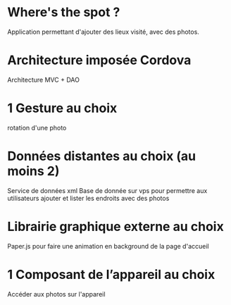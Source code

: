 # Where's the spot ?
Application permettant d'ajouter des lieux visité, avec des photos.
# Architecture imposée Cordova
Architecture MVC + DAO 
# 1 Gesture au choix 
rotation d'une photo
# Données distantes au choix (au moins 2)
Service de données xml
Base de donnée sur vps pour permettre aux utilisateurs ajouter et lister les endroits avec des photos
# Librairie graphique externe au choix 
Paper.js pour faire une animation en background de la page d'accueil
# 1 Composant de l’appareil au choix
Accéder aux photos sur l'appareil
